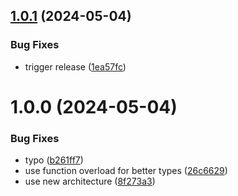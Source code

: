 ## [1.0.1](https://github.com/AbdUlHamedMaree/react-proxy-ref/compare/v1.0.0...v1.0.1) (2024-05-04)

### Bug Fixes

- trigger release ([1ea57fc](https://github.com/AbdUlHamedMaree/react-proxy-ref/commit/1ea57fc48d1e45abd64598567b1f101ec009cc54))

# 1.0.0 (2024-05-04)

### Bug Fixes

- typo ([b261ff7](https://github.com/AbdUlHamedMaree/react-proxy-ref/commit/b261ff7d5d99a9be39a792470c00f368eb01648f))
- use function overload for better types ([26c6629](https://github.com/AbdUlHamedMaree/react-proxy-ref/commit/26c6629cb86042c1560c2ae72aca5af7b8dc8eab))
- use new architecture ([8f273a3](https://github.com/AbdUlHamedMaree/react-proxy-ref/commit/8f273a326e628d6fb72020e81b3dcffee5e74345))
